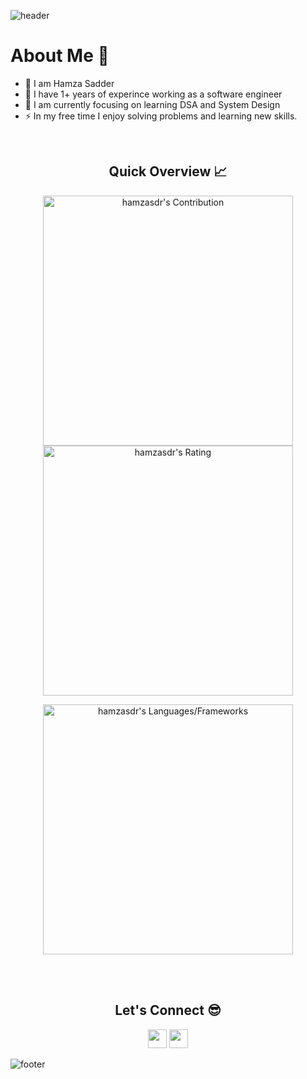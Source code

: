 ![header](https://capsule-render.vercel.app/api?type=waving&color=gradient&height=280&section=header&text=Hi%20there%20%F0%9F%91%8B&fontSize=90)

<!--
**hamzasdr/hamzasdr** is a ✨ _special_ ✨ repository because its `README.md` (this file) appears on your GitHub profile.

Here are some ideas to get you started:

- 🔭 I’m currently working on 
- 🌱 I’m currently learning ...
- 👯 I’m looking to collaborate on ...
- 🤔 I’m looking for help with ...
- 💬 Ask me about ...
- 📫 How to reach me: ...
- 😄 Pronouns: ...
- ⚡ Fun fact: ...
-->
<h1>About Me 📌</h1>

- 👋 I am Hamza Sadder  
- 🔭 I have 1+ years of experince working as a software engineer
- 🌱 I am currently focusing on learning DSA and System Design
- ⚡ In my free time I enjoy solving problems and learning new skills.
<br />

<h2 align="center">Quick Overview 📈</h2>
  
  <p align = "center">
 
</p>

<p align = "center">
  <img src = "https://github-readme-stats.vercel.app/api?username=hamzasdr&count_private=true&theme=dracula&hide_border=true" alt = "hamzasdr's Contribution" width = 400 >
  <img src = "https://github-readme-streak-stats.herokuapp.com?user=hamzasdr&count_private=true&theme=dracula&hide_border=true" alt = "hamzasdr's Rating" width = 400 >

</p>

<p align = "center">

 <img src = "https://github-readme-stats.vercel.app/api/top-langs?username=hamzasdr&show_icons=true&count_private=true&locale=en&layout=compact&langs_count=10&hide_border=true&bg_color=282A36&title_color=DD6387&text_color=fff&icon_color=fff" alt = "hamzasdr's Languages/Frameworks" width = 400 />
</p>

<!-- 
<br />
<h2 align="center">Visitors 👀</h2>
<div align="center" >
  <img src="https://profile-counter.glitch.me/hamzasdr/count.svg"></img>
</div>
 -->
<br /><br />
<h2 align="center">Let's Connect 😎</h2>
<p align="center">
  <a href = "mailto:hamzah.sadder@gmail.com"><img src = "https://img.shields.io/badge/Gmail-D14836?style=for-the-badge&logo=gmail&logoColor=white" height = 30></a>
  <a href = "https://www.linkedin.com/in/hamza-sadder/"><img src = "https://img.shields.io/badge/LinkedIn-0077B5?style=for-the-badge&logo=linkedin&logoColor=white"     height = 30></a>
 
</p>


![footer](https://capsule-render.vercel.app/api?type=waving&color=gradient&height=150&section=footer)
